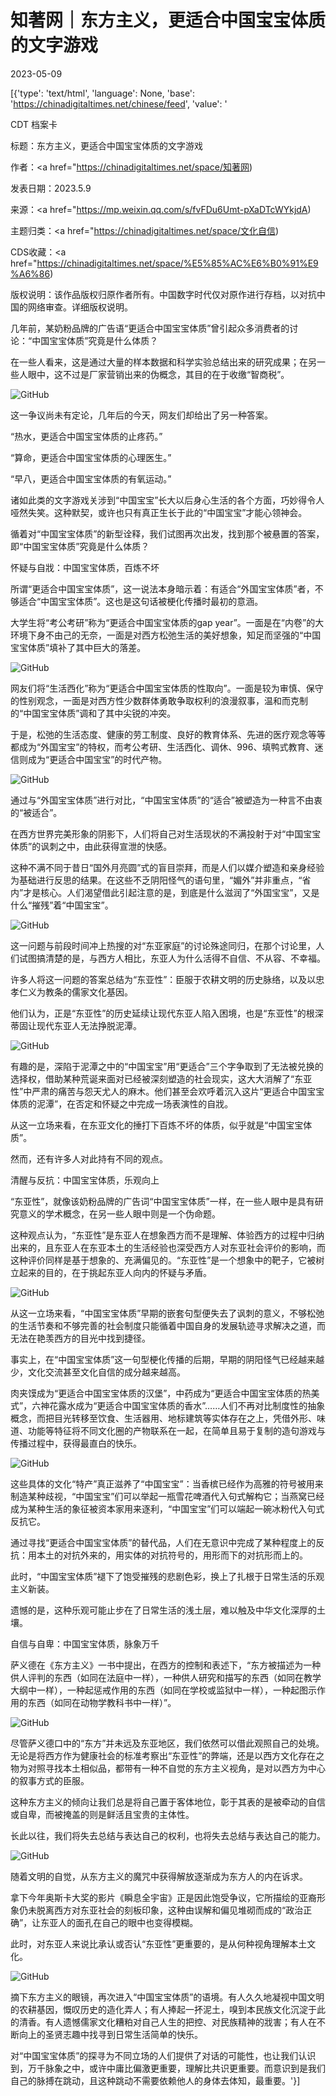 # 知著网｜东方主义，更适合中国宝宝体质的文字游戏

2023-05-09

[{'type': 'text/html', 'language': None, 'base': 'https://chinadigitaltimes.net/chinese/feed', 'value': '

CDT 档案卡

标题：东方主义，更适合中国宝宝体质的文字游戏

作者：<a href="https://chinadigitaltimes.net/space/知著网)

发表日期：2023.5.9

来源：<a href="https://mp.weixin.qq.com/s/fvFDu6Umt-pXaDTcWYkjdA)

主题归类：<a href="https://chinadigitaltimes.net/space/文化自信)

CDS收藏：<a href="https://chinadigitaltimes.net/space/%E5%85%AC%E6%B0%91%E9%A6%86)

版权说明：该作品版权归原作者所有。中国数字时代仅对原作进行存档，以对抗中国的网络审查。详细版权说明。





几年前，某奶粉品牌的广告语“更适合中国宝宝体质”曾引起众多消费者的讨论：“中国宝宝体质”究竟是什么体质？

在一些人看来，这是通过大量的样本数据和科学实验总结出来的研究成果；在另一些人眼中，这不过是厂家营销出来的伪概念，其目的在于收缴“智商税”。

![GitHub](https://chinadigitaltimes.net/chinese/files/2023/05/640-2.png)

这一争议尚未有定论，几年后的今天，网友们却给出了另一种答案。

“热水，更适合中国宝宝体质的止疼药。”

“算命，更适合中国宝宝体质的心理医生。”

“早八，更适合中国宝宝体质的有氧运动。”

诸如此类的文字游戏关涉到“中国宝宝”长大以后身心生活的各个方面，巧妙得令人哑然失笑。这种默契，或许也只有真正生长于此的“中国宝宝”才能心领神会。

循着对“中国宝宝体质”的新型诠释，我们试图再次出发，找到那个被悬置的答案，即“中国宝宝体质”究竟是什么体质？

怀疑与自戕：中国宝宝体质，百炼不坏

所谓“更适合中国宝宝体质”，这一说法本身暗示着：有适合“外国宝宝体质”者，不够适合“中国宝宝体质”。这也是这句话被梗化传播时最初的意涵。

大学生将“考公考研”称为“更适合中国宝宝体质的gap year”。一面是在“内卷”的大环境下身不由己的无奈，一面是对西方松弛生活的美好想象，知足而坚强的“中国宝宝体质”填补了其中巨大的落差。

![GitHub](https://chinadigitaltimes.net/chinese/files/2023/05/640-5.jpeg)

网友们将“生活西化”称为“更适合中国宝宝体质的性取向”。一面是较为审慎、保守的性别观念，一面是对西方性少数群体勇敢争取权利的浪漫叙事，温和而克制的“中国宝宝体质”调和了其中尖锐的冲突。

于是，松弛的生活态度、健康的劳工制度、良好的教育体系、先进的医疗观念等等都成为“外国宝宝”的特权，而考公考研、生活西化、调休、996、填鸭式教育、迷信则成为“更适合中国宝宝”的时代产物。

![GitHub](https://chinadigitaltimes.net/chinese/files/2023/05/640-1-2.jpeg)

通过与“外国宝宝体质”进行对比，“中国宝宝体质”的“适合”被塑造为一种言不由衷的“被适合”。

在西方世界完美形象的阴影下，人们将自己对生活现状的不满投射于对“中国宝宝体质”的讽刺之中，由此获得宣泄的快感。

这种不满不同于昔日“国外月亮圆”式的盲目崇拜，而是人们以媒介塑造和亲身经验为基础进行反思的结果。在这些不乏阴阳怪气的语句里，“媚外”并非重点，“省内”才是核心。人们渴望借此引起注意的是，到底是什么滋润了“外国宝宝”，又是什么“摧残”着“中国宝宝”。

![GitHub](https://chinadigitaltimes.net/chinese/files/2023/05/640-2-1.jpeg)

这一问题与前段时间冲上热搜的对“东亚家庭”的讨论殊途同归，在那个讨论里，人们试图搞清楚的是，与西方人相比，东亚人为什么活得不自信、不从容、不幸福。

许多人将这一问题的答案总结为“东亚性”：臣服于农耕文明的历史脉络，以及以忠孝仁义为教条的儒家文化基因。

他们认为，正是“东亚性”的历史延续让现代东亚人陷入困境，也是“东亚性”的根深蒂固让现代东亚人无法挣脱泥潭。

![GitHub](https://chinadigitaltimes.net/chinese/files/2023/05/640-3-1.jpeg)

有趣的是，深陷于泥潭之中的“中国宝宝”用“更适合”三个字争取到了无法被兑换的选择权，借助某种荒诞来面对已经被深刻塑造的社会现实，这大大消解了“东亚性”中严肃的痛苦与怨天尤人的麻木。他们甚至会欢呼着沉入这片“更适合中国宝宝体质的泥潭”，在否定和怀疑之中完成一场表演性的自戕。

从这一立场来看，在东亚文化的捶打下百炼不坏的体质，似乎就是“中国宝宝体质”。

然而，还有许多人对此持有不同的观点。

清醒与反抗：中国宝宝体质，乐观向上

“东亚性”，就像该奶粉品牌的广告词“中国宝宝体质”一样，在一些人眼中是具有研究意义的学术概念，在另一些人眼中则是一个伪命题。

这种观点认为，“东亚性”是东亚人在想象西方而不是理解、体验西方的过程中归纳出来的，且东亚人在东亚本土的生活经验也深受西方人对东亚社会评价的影响，而这种评价同样是基于想象的、充满偏见的。“东亚性”是一个想象中的靶子，它被树立起来的目的，在于挑起东亚人向内的怀疑与矛盾。

![GitHub](https://chinadigitaltimes.net/chinese/files/2023/05/640-4-1.jpeg)

从这一立场来看，“中国宝宝体质”早期的嵌套句型便失去了讽刺的意义，不够松弛的生活节奏和不够完善的社会制度只能循着中国自身的发展轨迹寻求解决之道，而无法在艳羡西方的目光中找到捷径。

事实上，在“中国宝宝体质”这一句型梗化传播的后期，早期的阴阳怪气已经越来越少，文化交流甚至文化自信的成分越来越高。

肉夹馍成为“更适合中国宝宝体质的汉堡”，中药成为“更适合中国宝宝体质的热美式”，六神花露水成为“更适合中国宝宝体质的香水”……人们不再对比制度性的抽象概念，而把目光转移至饮食、生活器用、地标建筑等实体存在之上，凭借外形、味道、功能等特征将不同文化圈的产物联系在一起，在简单且易于复制的造句游戏与传播过程中，获得最直白的快乐。

![GitHub](https://chinadigitaltimes.net/chinese/files/2023/05/640-5-1.jpeg)

这些具体的文化“特产”真正滋养了“中国宝宝”：当香槟已经作为高雅的符号被用来制造某种歧视，“中国宝宝”们可以举起一瓶雪花啤酒代入句式解构它；当燕窝已经成为某种生活的象征被资本家用来逐利，“中国宝宝”们可以端起一碗冰粉代入句式反抗它。

通过寻找“更适合中国宝宝体质”的替代品，人们在无意识中完成了某种程度上的反抗：用本土的对抗外来的，用实体的对抗符号的，用形而下的对抗形而上的。

此时，“中国宝宝体质”褪下了饱受摧残的悲剧色彩，换上了扎根于日常生活的乐观主义新装。

遗憾的是，这种乐观可能止步在了日常生活的浅土层，难以触及中华文化深厚的土壤。

自信与自卑：中国宝宝体质，脉象万千

萨义德在《东方主义》一书中提出，在西方的控制和表述下，“东方被描述为一种供人评判的东西（如同在法庭中一样），一种供人研究和描写的东西（如同在教学大纲中一样），一种起惩戒作用的东西（如同在学校或监狱中一样），一种起图示作用的东西（如同在动物学教科书中一样）”。

![GitHub](https://chinadigitaltimes.net/chinese/files/2023/05/640-6.jpeg)

尽管萨义德口中的“东方”并未远及东亚地区，我们依然可以借此观照自己的处境。无论是将西方作为健康社会的标准考察出“东亚性”的弊端，还是以西方文化存在之物为对照寻找本土相似品，都带有一种不自觉的东方主义视角，是对以西方为中心的叙事方式的臣服。

这种东方主义的倾向让我们总是将自己置于客体地位，彰于其表的是被牵动的自信或自卑，而被掩盖的则是鲜活且宝贵的主体性。

长此以往，我们将失去总结与表达自己的权利，也将失去总结与表达自己的能力。

![GitHub](https://chinadigitaltimes.net/chinese/files/2023/05/640-7.jpeg)

随着文明的自觉，从东方主义的魔咒中获得解放逐渐成为东方人的内在诉求。

拿下今年奥斯卡大奖的影片《瞬息全宇宙》正是因此饱受争议，它所描绘的亚裔形象仍未脱离西方对东亚社会的刻板印象，这种由误解和偏见堆砌而成的“政治正确”，让东亚人的面孔在自己的眼中也变得模糊。

此时，对东亚人来说比承认或否认“东亚性”更重要的，是从何种视角理解本土文化。

![GitHub](https://chinadigitaltimes.net/chinese/files/2023/05/640-8.jpeg)

摘下东方主义的眼镜，再次进入“中国宝宝体质”的语境。有人久久地凝视中国文明的农耕基因，慨叹历史的造化弄人；有人捧起一抔泥土，嗅到本民族文化沉淀于此的清香。有人遗憾儒家文化糟粕对自己人生的把控、对民族精神的戕害；有人在不断向上的圣贤志趣中找寻到日常生活简单的快乐。

对“中国宝宝体质”的探寻为不同立场的人们提供了对话的可能性，也让我们认识到，万千脉象之中，或许中庸比偏激更重要，理解比共识更重要。而意识到是我们自己的脉搏在跳动，且这种跳动不需要依赖他人的身体去体知，最重要。'}]